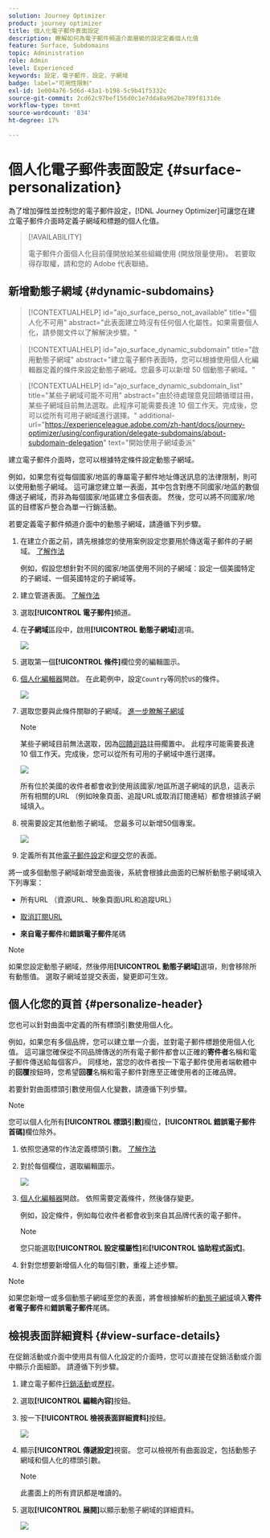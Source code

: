 ```yaml
---
solution: Journey Optimizer
product: journey optimizer
title: 個人化電子郵件表面設定
description: 瞭解如何為電子郵件頻道介面層級的設定定義個人化值
feature: Surface, Subdomains
topic: Administration
role: Admin
level: Experienced
keywords: 設定，電子郵件，設定，子網域
badge: label="可用性限制"
exl-id: 1e004a76-5d6d-43a1-b198-5c9b41f5332c
source-git-commit: 2cd62c97bef156d0c1e7dda8a962be789f8131de
workflow-type: tm+mt
source-wordcount: '834'
ht-degree: 17%

---
```


# 個人化電子郵件表面設定 {#surface-personalization}

為了增加彈性並控制您的電子郵件設定，[!DNL Journey Optimizer]可讓您在建立電子郵件介面時定義子網域和標題<!--and URL tracking parameters-->的個人化值。

>[!AVAILABILITY]
>
>電子郵件介面個人化目前僅開放給某些組織使用 (開放限量使用)。 若要取得存取權，請和您的 Adobe 代表聯絡。

## 新增動態子網域 {#dynamic-subdomains}

>[!CONTEXTUALHELP]
>id="ajo_surface_perso_not_available"
>title="個人化不可用"
>abstract="此表面建立時沒有任何個人化屬性。如果需要個人化，請參閱文件以了解解決步驟。"

>[!CONTEXTUALHELP]
>id="ajo_surface_dynamic_subdomain"
>title="啟用動態子網域"
>abstract="建立電子郵件表面時，您可以根據使用個人化編輯器定義的條件來設定動態子網域。您最多可以新增 50 個動態子網域。"

>[!CONTEXTUALHELP]
>id="ajo_surface_dynamic_subdomain_list"
>title="某些子網域可能不可用"
>abstract="由於待處理意見回饋循環註冊，某些子網域目前無法選取。此程序可能需要長達 10 個工作天。完成後，您可以從所有可用子網域進行選擇。"
>additional-url="https://experienceleague.adobe.com/zh-hant/docs/journey-optimizer/using/configuration/delegate-subdomains/about-subdomain-delegation" text="開始使用子網域委派"

建立電子郵件介面時，您可以根據特定條件設定動態子網域。

例如，如果您有從每個國家/地區的專屬電子郵件地址傳送訊息的法律限制，則可以使用動態子網域。 這可讓您建立單一表面，其中包含對應不同國家/地區的數個傳送子網域，而非為每個國家/地區建立多個表面。 然後，您可以將不同國家/地區的目標客戶整合為單一行銷活動。

若要定義電子郵件頻道介面中的動態子網域，請遵循下列步驟。

1. 在建立介面之前，請先根據您的使用案例設定您要用於傳送電子郵件的子網域。 [了解作法](../configuration/about-subdomain-delegation.md)

   例如，假設您想針對不同的國家/地區使用不同的子網域：設定一個美國特定的子網域、一個英國特定的子網域等。

1. 建立管道表面。 [了解作法](../configuration/channel-surfaces.md)

1. 選取&#x200B;**[!UICONTROL 電子郵件]**&#x200B;頻道。

1. 在&#x200B;**子網域**&#x200B;區段中，啟用&#x200B;**[!UICONTROL 動態子網域]**&#x200B;選項。

   ![](assets/surface-email-dynamic-subdomain.png)

1. 選取第一個&#x200B;**[!UICONTROL 條件]**&#x200B;欄位旁的編輯圖示。

1. [個人化編輯器](../personalization/personalization-build-expressions.md)開啟。 在此範例中，設定`Country`等同於`US`的條件。

   ![](assets/surface-email-edit-condition.png)

1. 選取您要與此條件關聯的子網域。 [進一步瞭解子網域](../configuration/about-subdomain-delegation.md)

   >[!NOTE]
   >
   >某些子網域目前無法選取，因為[回饋迴路](../reports/deliverability.md#feedback-loops)註冊擱置中。 此程序可能需要長達 10 個工作天。完成後，您可以從所有可用的子網域中進行選擇。<!--where FL registration happens? is it when delegating a subdomain and you're awaiting from subdomain validation? or is it on ISP side only?-->

   ![](assets/surface-email-select-subdomain.png)

   所有位於美國的收件者都會收到使用該國家/地區所選子網域的訊息，這表示所有相關的URL （例如映象頁面、追蹤URL或取消訂閱連結）都會根據該子網域填入。

1. 視需要設定其他動態子網域。 您最多可以新增50個專案。

   ![](assets/surface-email-add-dynamic-subdomain.png)

   <!--Select the [IP pool](../configuration/ip-pools.md) to associate with the surface. [Learn more](email-settings.md#subdomains-and-ip-pools)-->

1. 定義所有其他[電子郵件設定](email-settings.md)和[提交](../configuration/channel-surfaces.md#create-channel-surface)您的表面。

將一或多個動態子網域新增至曲面後，系統會根據此曲面的已解析動態子網域填入下列專案：

* 所有URL （資源URL、映象頁面URL和追蹤URL）

* [取消訂閱URL](email-settings.md#list-unsubscribe)

* **來自電子郵件**&#x200B;和&#x200B;**錯誤電子郵件**&#x200B;尾碼

>[!NOTE]
>
>如果您設定動態子網域，然後停用&#x200B;**[!UICONTROL 動態子網域]**&#x200B;選項，則會移除所有動態值。 選取子網域並提交表面，變更即可生效。

## 個人化您的頁首 {#personalize-header}

您也可以針對曲面中定義的所有標頭引數使用個人化。

例如，如果您有多個品牌，您可以建立單一介面，並對電子郵件標題使用個人化值。 這可讓您確保從不同品牌傳送的所有電子郵件都會以正確的&#x200B;**寄件者**&#x200B;名稱和電子郵件傳送給每個客戶。 同樣地，當您的收件者按一下電子郵件使用者端軟體中的&#x200B;**回覆**&#x200B;按鈕時，您希望&#x200B;**回覆**&#x200B;名稱和電子郵件對應至正確使用者的正確品牌。

若要針對曲面標頭引數使用個人化變數，請遵循下列步驟。

>[!NOTE]
>
>您可以個人化所有&#x200B;**[!UICONTROL 標頭引數]**&#x200B;欄位，**[!UICONTROL 錯誤電子郵件首碼]**&#x200B;欄位除外。


1. 依照您通常的作法定義標頭引數。 [了解作法](email-settings.md#email-header)

1. 對於每個欄位，選取編輯圖示。

   ![](assets/surface-email-personalize-header.png)

1. [個人化編輯器](../personalization/personalization-build-expressions.md)開啟。 依照需要定義條件，然後儲存變更。

   例如，設定條件，例如每位收件者都會收到來自其品牌代表的電子郵件。

   >[!NOTE]
   >
   >您只能選取&#x200B;**[!UICONTROL 設定檔屬性]**&#x200B;和&#x200B;**[!UICONTROL 協助程式函式]**。

1. 針對您想要新增個人化的每個引數，重複上述步驟。

>[!NOTE]
>
>如果您新增一或多個動態子網域至您的表面，將會根據解析的[動態子網域](#dynamic-subdomains)填入&#x200B;**寄件者電子郵件**&#x200B;和&#x200B;**錯誤電子郵件**&#x200B;尾碼。

<!--
## Use personalized URL tracking {#personalize-url-tracking}

To use personalized URL tracking prameters, follow the steps below.

1. Select the profile attribute of your choice from the personalization editor.

1. Repeat the steps above for each tracking parameter you want to personalize.

Now when the email is sent out, this parameter will be automatically appended to the end of the URL. You can then capture this parameter in web analytics tools or in performance reports.
-->

## 檢視表面詳細資料 {#view-surface-details}

在促銷活動或介面中使用具有個人化設定的介面時，您可以直接在促銷活動或介面中顯示介面細節。 請遵循下列步驟。

1. 建立電子郵件[行銷活動](../campaigns/create-campaign.md)或[歷程](../building-journeys/journey-gs.md)。

1. 選取&#x200B;**[!UICONTROL 編輯內容]**&#x200B;按鈕。

1. 按一下&#x200B;**[!UICONTROL 檢視表面詳細資料]**&#x200B;按鈕。

   ![](assets/campaign-view-surface-details.png)

1. 顯示&#x200B;**[!UICONTROL 傳遞設定]**&#x200B;視窗。 您可以檢視所有曲面設定，包括動態子網域和個人化的標頭引數。

   >[!NOTE]
   >
   >此畫面上的所有資訊都是唯讀的。

1. 選取&#x200B;**[!UICONTROL 展開]**&#x200B;以顯示動態子網域的詳細資料。

   ![](assets/campaign-delivery-settings-subdomain-expand.png)
